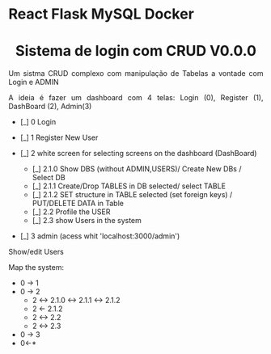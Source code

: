 # React Flask MySQL Docker
<h1 align="center"> Sistema de login com CRUD V0.0.0 </h1>
<p align="justify"> Um sistma CRUD complexo com manipulação de Tabelas a vontade com Login e ADMIN </p>
<p align="justify"> A ideia é fazer um dashboard com 4 telas: Login (0), Register (1), DashBoard (2), Admin(3)</p>

- [_] 0 Login 
- [_] 1 Register New User


- [_] 2 white screen for selecting screens on the dashboard (DashBoard)

    - [_] 2.1.0     Show DBS (without ADMIN,USERS)/ Create New DBs / Select DB
    - [_] 2.1.1     Create/Drop TABLES in DB selected/ select TABLE
    - [_] 2.1.2     SET structure in TABLE selected (set foreign keys) / PUT/DELETE DATA in Table
    - [_] 2.2       Profile the USER
    - [_] 2.3       show Users in the system



- [_] 3 admin (acess whit 'localhost:3000/admin')
<p align="justify">Show/edit Users</p>

<p align="justify">Map the system:</p>

- 0 -> 1
- 0 -> 2
    - 2 <-> 2.1.0 <-> 2.1.1 <-> 2.1.2 
    - 2 <- 2.1.2
    - 2 <-> 2.2
    - 2 <-> 2.3
- 0 -> 3
- 0<-*
